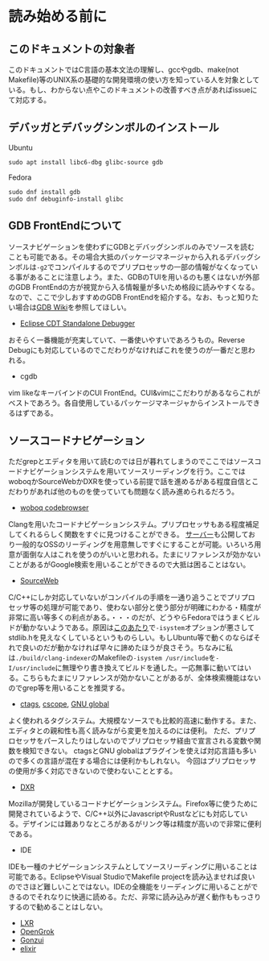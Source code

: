 # 読み始める前に

## このドキュメントの対象者

このドキュメントではC言語の基本文法の理解し、gccやgdb、make(not Makefile)等のUNIX系の基礎的な開発環境の使い方を知っている人を対象としている。もし、わからない点やこのドキュメントの改善すべき点があればissueにて対応する。

## デバッガとデバッグシンボルのインストール
Ubuntu
```
sudo apt install libc6-dbg glibc-source gdb
```
Fedora
```
sudo dnf install gdb
sudo dnf debuginfo-install glibc
```

## GDB FrontEndについて

ソースナビゲーションを使わずにGDBとデバッグシンボルのみでソースを読むことも可能である。その場合大抵のパッケージマネージャから入れるデバッグシンボルは```-g2```でコンパイルするのでプリプロセッサの一部の情報がなくなっている事があることに注意しよう。また、GDBのTUIを用いるのも悪くはないが外部のGDB FrontEndの方が視覚から入る情報量が多いため格段に読みやすくなる。なので、ここで少しおすすめのGDB FrontEndを紹介する。なお、もっと知りたい場合は[GDB Wiki](https://sourceware.org/gdb/wiki/GDB%20Front%20Ends)を参照してほしい。

* [Eclipse CDT Standalone Debugger](https://wiki.eclipse.org/CDT/StandaloneDebugger)

おそらく一番機能が充実していて、一番使いやすいであろうもの。Reverse Debugにも対応しているのでこだわりがなければこれを使うのが一番だと思われる。

* cgdb

vim likeなキーバインドのCUI FrontEnd。CUI&vimにこだわりがあるならこれがベストであろう。各自使用しているパッケージマネージャからインストールできるはずである。

## ソースコードナビゲーション

ただgrepとエディタを用いて読むのでは日が暮れてしまうのでここではソースコードナビゲーションシステムを用いてソースリーディングを行う。ここではwoboqかSourceWebかDXRを使っている前提で話を進めるがある程度自信とこだわりがあれば他のものを使っていても問題なく読み進められるだろう。

* [woboq codebrowser](https://github.com/woboq/woboq_codebrowser/)

Clangを用いたコードナビゲーションシステム。プリプロセッサもある程度補足してくれるらしく関数をすぐに見つけることができる。
[サーバー](https://code.woboq.org/)も公開しており一般的なOSSのリーディングを用意無しですぐにすることが可能。いろいろ用意が面倒な人はこれを使うのがいいと思われる。たまにリファレンスが効かないことがあるがGoogle検索を用いることができるので大抵は困ることはない。

* [SourceWeb](https://github.com/rprichard/sourceweb)

C/C++にしか対応していないがコンパイルの手順を一通り追うことでプリプロセッサ等の処理が可能であり、使わない部分と使う部分が明確にわかる・精度が非常に高い等多くの利点がある。・・・のだが、どうやらFedoraではうまくビルドが動かないようである。原因は[このあたり](https://gcc.gnu.org/bugzilla/show_bug.cgi?id=70936)で```-isystem```オプションが悪さしてstdlib.hを見えなくしているというものらしい。もしUbuntu等で動くのならばそれで良いのだが動かなければ早々に諦めたほうが良さそう。ちなみに私は```./build/clang-indexer```のMakefileの```-isystem /usr/include```を```-I/usr/include```に無理やり書き換えてビルドを通した。一応無事に動いてはいる。こちらもたまにリファレンスが効かないことがあるが、全体検索機能はないのでgrep等を用いることを推奨する。

* [ctags](https://github.com/universal-ctags/ctags), [cscope](http://cscope.sourceforge.net/), [GNU global](https://www.gnu.org/software/global/)

よく使われるタグシステム。大規模なソースでも比較的高速に動作する。また、エディタとの親和性も高く読みながら変更を加えるのには便利。
ただ、プリプロセッサをパースしたりはしないのでプリプロセッサ経由で宣言される変数や関数を検知できない。
ctagsとGNU globalはプラグインを使えば対応言語も多いので多くの言語が混在する場合には便利かもしれない。
今回はプリプロセッサの使用が多く対応できないので使わないこととする。

* [DXR](https://github.com/mozilla/dxr)

Mozillaが開発しているコードナビゲーションシステム。Firefox等に使うために開発されているようで、C/C++以外にJavascriptやRustなどにも対応している。デザインには難ありなところがあるがリンク等は精度が高いので非常に便利である。

* IDE

IDEも一種のナビゲーションシステムとしてソースリーディングに用いることは可能である。EclipseやVisual StudioでMakefile projectを読み込ませれば良いのでさほど難しいことではない。IDEの全機能をリーディングに用いることができるのでそれなりに快適に読める。ただ、非常に読み込みが遅く動作ももっさりするので勧めることはしない。

* [LXR](http://sourceforge.net/projects/lxr)
* [OpenGrok](http://oracle.github.io/opengrok/)
* [Gonzui](http://gonzui.sourceforge.net/)
* [elixir](https://github.com/free-electrons/elixir)

